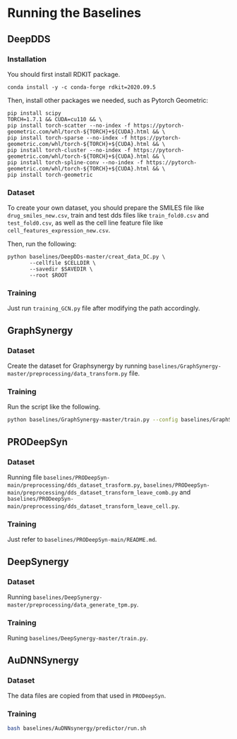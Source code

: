 # Running the Baselines
## DeepDDS
### Installation
You should first install RDKIT package.
```
conda install -y -c conda-forge rdkit=2020.09.5
```
Then, install other packages we needed, such as Pytorch Geometric:
```
pip install scipy
TORCH=1.7.1 && CUDA=cu110 && \
pip install torch-scatter --no-index -f https://pytorch-geometric.com/whl/torch-${TORCH}+${CUDA}.html && \
pip install torch-sparse --no-index -f https://pytorch-geometric.com/whl/torch-${TORCH}+${CUDA}.html && \
pip install torch-cluster --no-index -f https://pytorch-geometric.com/whl/torch-${TORCH}+${CUDA}.html && \
pip install torch-spline-conv --no-index -f https://pytorch-geometric.com/whl/torch-${TORCH}+${CUDA}.html && \
pip install torch-geometric
```

### Dataset
To create your own dataset, you should prepare the SMILES file like `drug_smiles_new.csv`, train and test dds files like `train_fold0.csv` and `test_fold0.csv`, as well as the cell line feature file like `cell_features_expression_new.csv`.


Then, run the following:
```
python baselines/DeepDDs-master/creat_data_DC.py \
       --cellfile $CELLDIR \
       --savedir $SAVEDIR \
       --root $ROOT
```

### Training
Just run `training_GCN.py` file after modifying the path accordingly.

## GraphSynergy
### Dataset
Create the dataset for Graphsynergy by running `baselines/GraphSynergy-master/preprocessing/data_transform.py` file. 

### Training
Run the script like the following.
```bash
python baselines/GraphSynergy-master/train.py --config baselines/GraphSynergy-master/config/trans/NatureData_config_fold0.json
```

## PRODeepSyn
### Dataset
Running file `baselines/PRODeepSyn-main/preprocessing/dds_dataset_trasform.py`, `baselines/PRODeepSyn-main/preprocessing/dds_dataset_transform_leave_comb.py` and `baselines/PRODeepSyn-main/preprocessing/dds_dataset_transform_leave_cell.py`.
### Training
Just refer to `baselines/PRODeepSyn-main/README.md`.

## DeepSynergy
### Dataset
Running `baselines/DeepSynergy-master/preprocessing/data_generate_tpm.py`.
### Training
Runing `baselines/DeepSynergy-master/train.py`.

## AuDNNSynergy
### Dataset
The data files are copied from that used in `PRODeepSyn`.
### Training
```bash
bash baselines/AuDNNsynergy/predictor/run.sh
```